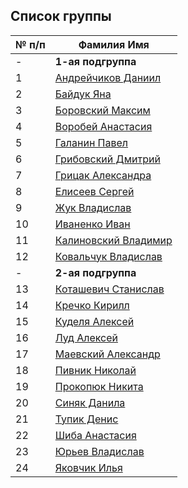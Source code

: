 ## Список группы

| № п/п | Фамилия Имя                                   |
| ----- | --------------------------------------------- |
| -     | **1-ая подгруппа**                            |
| 1     | [Андрейчиков Даниил](Andreichikov_Daniil)     |
| 2     | [Байдук Яна](Bayduk_Yana)                     |
| 3     | [Боровский Максим ](Borovsky_Maxim)           |
| 4     | [Воробей Анастасия ](Vorobey_Anastasia)       |
| 5     | [Галанин Павел ](Galanin_Pavel)               |
| 6     | [Грибовский Дмитрий ](Gribovsky_Dmitry)       |
| 7     | [Грицак Александра ](Gritsak_Alexandra)       |
| 8     | [Елисеев Сергей ](Eliseev_Sergey)             |
| 9     | [Жук Владислав ](Zhuk_Vladislav)              |
| 10    | [Иваненко Иван ](Ivanenko_Ivan)               |
| 11    | [Калиновский Владимир ](Kalinovsky_Vladimir)  |
| 12    | [Ковальчук Владислав ](Kovalchuk_Vladislav)   |
| -     | **2-ая подгруппа**                            |
| 13    | [Коташевич Станислав ](Kotashevich_Stanislav) |
| 14    | [Кречко Кирилл ](Krechko_Kirill)              |
| 15    | [Куделя Алексей ](Kudelya_Alexey)             |
| 16    | [Луд Алексей ](Lud_Alexey)                    |
| 17    | [Маевский Александр ](Mayevsky_Alexander)     |
| 18    | [Пивник Николай ](Pivnik_Nikolai)             |
| 19    | [Прокопюк Никита ](Prokopyuk_Nikita)          |
| 20    | [Синяк Данила ](Sinyak_Danila)                |
| 21    | [Тупик Денис ](Tupik_Denis)                   |
| 22    | [Шиба Анастасия ](Shiba_Anastasia)            |
| 23    | [Юрьев Владислав ](Yuriev_Vladislav)          |
| 24    | [Яковчик Илья ](Yakovchik_Ilya)               |
